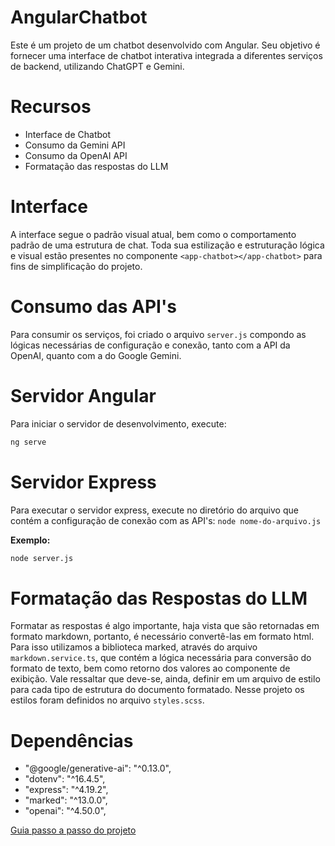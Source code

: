 # AngularChatbot

Este é um projeto de um chatbot desenvolvido com Angular. Seu objetivo é fornecer uma interface de chatbot interativa integrada a diferentes serviços de backend, utilizando ChatGPT e Gemini.

# Recursos

* Interface de Chatbot
* Consumo da Gemini API
* Consumo da OpenAI API
* Formatação das respostas do LLM

# Interface

A interface segue o padrão visual atual, bem como o comportamento padrão de uma estrutura de chat. Toda sua estilização e estruturação lógica e visual estão presentes no componente `<app-chatbot></app-chatbot>` para fins de simplificação do projeto.

# Consumo das API's

Para consumir os serviços, foi criado o arquivo `server.js` compondo as lógicas necessárias de configuração e conexão, tanto com a API da OpenAI, quanto com a do Google Gemini.

# Servidor Angular

Para iniciar o servidor de desenvolvimento, execute:

```bash 
ng serve
```

# Servidor Express

Para executar o servidor express, execute no diretório do arquivo que contém a configuração de conexão com as API's: `node nome-do-arquivo.js`

**Exemplo:**
```bash 
node server.js
```

# Formatação das Respostas do LLM

Formatar as respostas é algo importante, haja vista que são retornadas em formato markdown, portanto, é necessário convertê-las em formato html. Para isso utilizamos a biblioteca marked, através do arquivo `markdown.service.ts`, que contém a lógica necessária para conversão do formato de texto, bem como retorno dos valores ao componente de exibição.
Vale ressaltar que deve-se, ainda, definir em um arquivo de estilo para cada tipo de estrutura do documento formatado. Nesse projeto os estilos foram definidos no arquivo `styles.scss`.

# Dependências

* "@google/generative-ai": "^0.13.0",
* "dotenv": "^16.4.5",
* "express": "^4.19.2",
* "marked": "^13.0.0",
* "openai": "^4.50.0",

[Guia passo a passo do projeto]()
